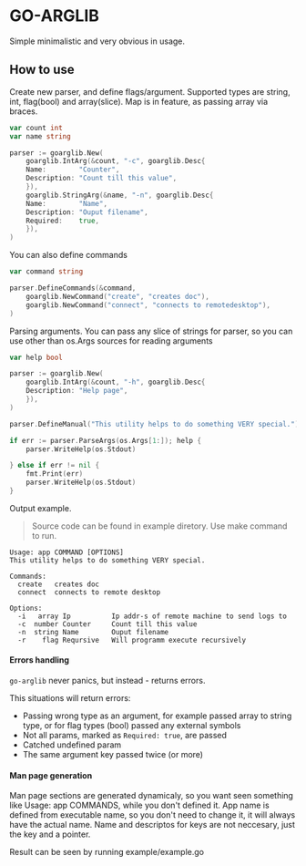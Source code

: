 # GO-ARGLIB

Simple minimalistic and very obvious in usage.

## How to use


Create new parser, and define flags/argument.
Supported types are string, int, flag(bool) and array(slice). Map is in feature, as passing array via braces.

```go
var count int
var name string

parser := goarglib.New(
    goarglib.IntArg(&count, "-c", goarglib.Desc{
	Name:        "Counter",
	Description: "Count till this value",
    }),
    goarglib.StringArg(&name, "-n", goarglib.Desc{
	Name:        "Name",
	Description: "Ouput filename",
	Required:    true,
    }),
)
```

You can also define commands

```go
var command string

parser.DefineCommands(&command,
    goarglib.NewCommand("create", "creates doc"),
    goarglib.NewCommand("connect", "connects to remotedesktop"),
)
```


Parsing arguments. You can pass any slice of strings for parser, so you can use other than os.Args sources for reading arguments

```go
var help bool

parser := goarglib.New(
    goarglib.IntArg(&count, "-h", goarglib.Desc{
	Description: "Help page",
    }),
)

parser.DefineManual("This utility helps to do something VERY special.")

if err := parser.ParseArgs(os.Args[1:]); help {
    parser.WriteHelp(os.Stdout)

} else if err != nil {
    fmt.Print(err)
    parser.WriteHelp(os.Stdout)
}
```

Output example.
> Source code can be found in example diretory. Use make command to run.

```text
Usage: app COMMAND [OPTIONS]
This utility helps to do something VERY special.

Commands:
  create   creates doc
  connect  connects to remote desktop

Options:
  -i   array Ip          Ip addr-s of remote machine to send logs to
  -c  number Counter     Count till this value
  -n  string Name        Ouput filename
  -r    flag Reqursive   Will programm execute recursively
```

#### Errors handling

`go-arglib` never panics, but instead - returns errors.

This situations will return errors:
- Passing wrong type as an argument, for example passed array to string type, or for flag types (bool) passed any external symbols
- Not all params, marked as `Required: true`, are passed
- Catched undefined param
- The same argument key passed twice (or more)


#### Man page generation

Man page sections are generated dynamicaly, so you want seen something like Usage: app COMMANDS, while you don't defined it. App name is defined from executable name, so you don't need to change it, it will always have the actual name. Name and descriptos for keys are not neccesary, just the key and a pointer.

Result can be seen by running example/example.go